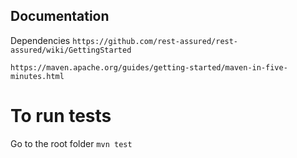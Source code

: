 ## Documentation

Dependencies
`https://github.com/rest-assured/rest-assured/wiki/GettingStarted`

`https://maven.apache.org/guides/getting-started/maven-in-five-minutes.html`




# To run tests

Go to the root folder
`mvn test`

